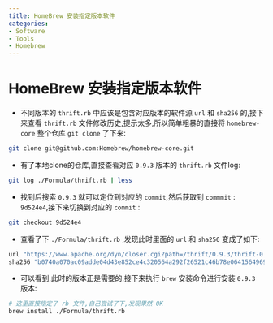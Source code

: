```yaml
---
title: HomeBrew 安装指定版本软件
categories:
- Software
- Tools
- Homebrew
---
```

# HomeBrew 安装指定版本软件

- 不同版本的 `thrift.rb` 中应该是包含对应版本的软件源 `url` 和 `sha256` 的,接下来查看 `thrift.rb` 文件修改历史,提示太多,所以简单粗暴的直接将 `homebrew-core` 整个仓库 `git clone` 了下来:

```sh
git clone git@github.com:Homebrew/homebrew-core.git
```

- 有了本地clone的仓库,直接查看对应 `0.9.3` 版本的 `thrift.rb` 文件log:

```sh
git log ./Formula/thrift.rb | less
```

- 找到后搜索 `0.9.3` 就可以定位到对应的 `commit`,然后获取到 `commmit` : `9d524e4`,接下来切换到对应的 `commit` :

```sh
git checkout 9d524e4
```

- 查看了下 `./Formula/thrift.rb` ,发现此时里面的 `url` 和 `sha256` 变成了如下:

```sh
url "https://www.apache.org/dyn/closer.cgi?path=/thrift/0.9.3/thrift-0.9.3.tar.gz"
sha256 "b0740a070ac09adde04d43e852ce4c320564a292f26521c46b78e0641564969e"
```

- 可以看到,此时的版本正是需要的,接下来执行 `brew` 安装命令进行安装 `0.9.3` 版本:

```sh
# 这里直接指定了 rb 文件,自己尝试了下,发现果然 OK
brew install ./Formula/thrift.rb
```

